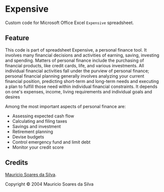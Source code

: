 # Expensive

Custom code for Microsoft Office Excel `Expensive` spreadsheet.

## Feature

This code is part of spreadsheet Expensive, a personal finance tool. It involves many financial decisions and activities of earning, saving, investing and spending.
Matters of personal finance include the purchasing of financial products, like credit cards, life, and various investments.
All individual financial activities fall under the purview of personal finance; personal financial planning generally involves analyzing your current financial position, predicting short-term and long-term needs and executing a plan to fulfill those need within individual financial constraints. It depends on one's expenses, income, living requirements and individual goals and desires

Among the most important aspects of personal finance are:

- Assessing expected cash flow
- Calculating and filing taxes
- Savings and investment
- Retirement planning
- Devise budgets
- Control emergency fund and limit debt
- Monitor your credit score

## Credits
[Mauricio Soares da Silva](mailto:maumss.git@gmail.com).

Copyright &copy; 2004 Mauricio Soares da Silva
